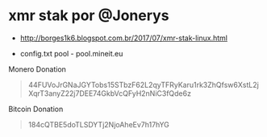 # xmr stak por @Jonerys
- http://borges1k6.blogspot.com.br/2017/07/xmr-stak-linux.html


- config.txt pool - pool.mineit.eu



Monero Donation
> 44FUVoJrGNaJGYTobs15STbzF62L2qyTFRyKaru1rk3ZhQfsw6XstL2jXqrT3anyZ22j7DEE74GkbVcQFyH2nNiC3fQde6z
 
Bitcoin Donation
> 184cQTBE5doTLSDYTj2NjoAheEv7h17hYG

